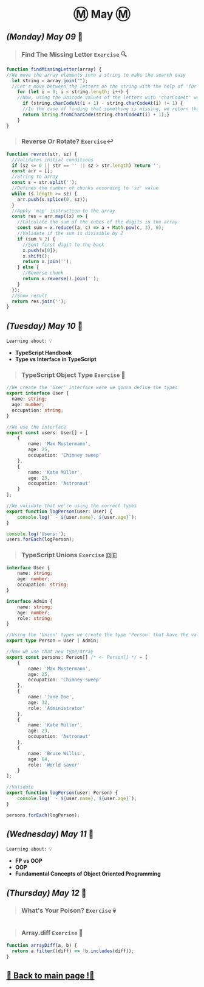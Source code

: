 <h1 align="center">Ⓜ️ May Ⓜ️</h1>

## _(Monday) May 09_ 📢

>### Find The Missing Letter `Exercise` 🔍
```javascript 
function findMissingLetter(array) {
//We move the array elements into a string to make the search easy
  let string = array.join("");
  //Let's move between the letters on the string with the help of 'for'
    for (let i = 0; i < string.length; i++) {
    //Now, using the Unicode values of the letters with 'charCodeAt' we check if the order don't match
      if (string.charCodeAt(i + 1) - string.charCodeAt(i) != 1) {
      //In the case of finding that something is missing, we return that letter
      return String.fromCharCode(string.charCodeAt(i) + 1);}
    }
}
```

>### Reverse Or Rotate? `Exercise`↩️
```javascript 
function revrot(str, sz) {
  //Validates initial conditions
  if (sz <= 0 || str == '' || sz > str.length) return '';
  const arr = [];
  //String to array
  const s = str.split('');
  //Defines the number of chunks according to 'sz' value
  while (s.length >= sz) {
    arr.push(s.splice(0, sz));
  }
  //Apply 'map' instruction to the array
  const res = arr.map((x) => {
    //Calculate the sum of the cubes of the digits in the array
    const sum = x.reduce((a, c) => a + Math.pow(c, 3), 0);
    //Validate if the sum is divisible by 2
    if (sum % 2) {
      //Sent first digit to the back
      x.push(x[0]);
      x.shift();
      return x.join('');
    } else {
      //Reverse chunk
      return x.reverse().join(''); 
    }
  });
  //Show result
  return res.join('');
}
```

## _(Tuesday) May 10_ 📢

`Learning about:` 💡
* **TypeScript Handbook**
* **Type vs Interface in TypeScript**

>### TypeScript Object Type `Exercise` 📑
```typescript
//We create the 'User' interface were we gonna define the types
export interface User {
  name: string;
  age: number;
  occupation: string;
}

//We use the interface
export const users: User[] = [
    {
        name: 'Max Mustermann',
        age: 25,
        occupation: 'Chimney sweep'
    },
    {
        name: 'Kate Müller',
        age: 23,
        occupation: 'Astronaut'
    }
];

//We validate that we're using the correct types
export function logPerson(user: User) {
    console.log(` - ${user.name}, ${user.age}`);
}

console.log('Users:');
users.forEach(logPerson);
```

>### TypeScript Unions `Exercise` 🇩🇪
```typescript 
interface User {
    name: string;
    age: number;
    occupation: string;
}

interface Admin {
    name: string;
    age: number;
    role: string;
}

//Using the 'Union' types we create the type 'Person' that have the values of User and Admin
export type Person = User | Admin;

//Now we use that new type/array
export const persons: Person[] /* <- Person[] */ = [
    {
        name: 'Max Mustermann',
        age: 25,
        occupation: 'Chimney sweep'
    },
    {
        name: 'Jane Doe',
        age: 32,
        role: 'Administrator'
    },
    {
        name: 'Kate Müller',
        age: 23,
        occupation: 'Astronaut'
    },
    {
        name: 'Bruce Willis',
        age: 64,
        role: 'World saver'
    }
];

//Validate
export function logPerson(user: Person) {
    console.log(` - ${user.name}, ${user.age}`);
}

persons.forEach(logPerson);
```

## _(Wednesday) May 11_ 📢

`Learning about:` 💡
* **FP vs OOP**
* **OOP**
* **Fundamental Concepts of Object Oriented Programming**

## _(Thursday) May 12_ 📢

>### What's Your Poison? `Exercise` 💀
```javascript 

```

>### Array.diff `Exercise` 💨
```javascript 
function arrayDiff(a, b) {
  return a.filter((diff) => !b.includes(diff));
}
```

## [📎 Back to main page !📎](/home/readAura.md)
